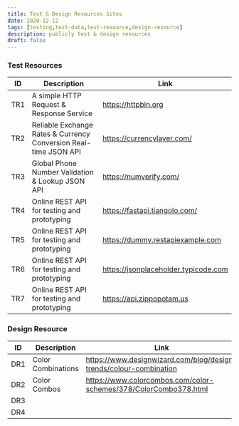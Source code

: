 ```yaml
---
title: Test & Design Resources Sites
date: 2020-12-12
tags: [testing,test-data,test-resource,design-resource]
description: publicly test & design resources  
draft: false
---
```


### Test Resources

|ID    | Description   | Link                          |  
|------|----------------|------------------------------|
| TR1  | A simple HTTP Request & Response Service  | https://httpbin.org   |
| TR2    | Reliable Exchange Rates & Currency Conversion Real-time JSON API   | https://currencylayer.com/  |
| TR3    | Global Phone Number Validation & Lookup JSON API   | https://numverify.com/   |
| TR4    | Online REST API for testing and prototyping    | https://fastapi.tiangolo.com/   |
| TR5    | Online REST API for testing and prototyping   | https://dummy.restapiexample.com  |
| TR6    | Online REST API for testing and prototyping    | https://jsonplaceholder.typicode.com   |
| TR7    | Online REST API for testing and prototyping    | https://api.zippopotam.us   |


### Design Resource
|ID    | Description   | Link                          |  
|------|----------------|------------------------------|
| DR1    | Color Combinations     | https://www.designwizard.com/blog/design-trends/colour-combination |
| DR2    | Color Combos   | https://www.colorcombos.com/color-schemes/378/ColorCombo378.html |
| DR3    |   |   |
| DR4    |    |    |

###





